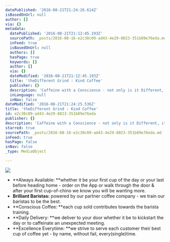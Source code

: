 ```yaml
---
datePublished: '2016-08-21T21:24:26.614Z'
isBasedOnUrl: null
author: []
via: {}
metadata:
  datePublished: '2016-08-21T21:12:45.193Z'
  sourcePath: _posts/2016-08-16-e2c30c09-ad43-4e29-8023-351b89e76eda.md
  inFeed: true
  isBasedOnUrl: null
  authors: []
  hasPage: true
  keywords: []
  author: []
  via: {}
  dateModified: '2016-08-21T21:12:45.193Z'
  title: 'theDifferent Grind : Kind Coffee'
  publisher: {}
  description: 'Caffeine with a Conscience - not only is it Different, it''s kind.'
  inLanguage: null
  inNav: false
dateModified: '2016-08-21T21:24:25.536Z'
title: 'theDifferent Grind : Kind Coffee'
id: e2c30c09-ad43-4e29-8023-351b89e76eda
publisher: {}
description: 'Caffeine with a Conscience - not only is it Different, it''s kind.'
starred: true
sourcePath: _posts/2016-08-16-e2c30c09-ad43-4e29-8023-351b89e76eda.md
inFeed: true
hasPage: false
inNav: false
_type: MediaObject

---
```

![](https://the-grid-user-content.s3-us-west-2.amazonaws.com/374a8766-c374-403d-9b1e-fc49e4b462fb.jpg)

* **Always Available: **whether it be your first cup of the day or your last before heading home - order on the App or walk through the door & after your first cup-of-chino we know you will be wanting more.
* **Brilliant Baristas:** powered by our partner coffee company - we train our baristas to be the best.
* **Conscious Coffee: **each cup sold contributes towards the barista training.
* **Daily Delivery: **we deliver to your door whether it be to kickstart the day or to caffeinate an unexpected meeting.
* **Excellence Everytime: **we strive to serve each customer their best cup of coffee yet - by name, without fail, every(single)time.